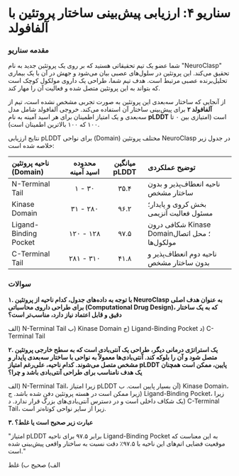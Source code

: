# سناریو ۴: ارزیابی پیش‌بینی ساختار پروتئین با آلفافولد

### مقدمه سناریو

شما عضو یک تیم تحقیقاتی هستید که بر روی یک پروتئین جدید به نام "NeuroClasp" تحقیق می‌کند. این پروتئین در سلول‌های عصبی بیان می‌شود و جهش در آن با یک بیماری تحلیل‌برنده عصبی مرتبط است. هدف تیم شما، طراحی یک داروی مولکول کوچک است که بتواند به این پروتئین متصل شده و فعالیت آن را مهار کند.

از آنجایی که ساختار سه‌بعدی این پروتئین به صورت تجربی مشخص نشده است، تیم از **آلفافولد ۲** برای پیش‌بینی ساختار آن استفاده می‌کند. خروجی آلفافولد شامل مدل سه‌بعدی و یک امتیاز اطمینان برای هر اسید آمینه به نام **pLDDT** است (امتیازی بین ۰ تا ۱۰۰ که ۱۰۰ بالاترین اطمینان است).

نتایج ارزیابی pLDDT برای نواحی (Domain) مختلف پروتئین NeuroClasp در جدول زیر خلاصه شده است:

| ناحیه پروتئین (Domain) | محدوده اسید آمینه | میانگین pLDDT | توضیح عملکردی                                 |
| :--------------------- | :---------------: | :-----------: | :-------------------------------------------- |
| N-Terminal Tail        |      ۱ - ۳۰       |     ۳۵.۴      | ناحیه انعطاف‌پذیر و بدون ساختار مشخص          |
| Kinase Domain          |     ۳۱ - ۲۸۰      |     ۹۶.۲      | بخش کروی و پایدار؛ مسئول فعالیت آنزیمی        |
| Ligand-Binding Pocket  |     ۱۲۰ - ۱۲۸     |     ۹۷.۵      | شکافی درون Kinase Domain؛ محل اتصال مولکول‌ها |
| C-Terminal Tail        |     ۲۸۱ - ۳۱۰     |     ۴۱.۸      | ناحیه دوم انعطاف‌پذیر و بدون ساختار مشخص      |

### سوالات

**۱. با توجه به داده‌های جدول، کدام ناحیه از پروتئین NeuroClasp به عنوان هدف اصلی برای **طراحی داروی محاسباتی (Computational Drug Design)**، که به یک ساختار دقیق و قابل اعتماد نیاز دارد، مناسب‌تر است؟**

الف) N-Terminal Tail
ب) Kinase Domain
ج) Ligand-Binding Pocket
د) C-Terminal Tail

**۲. یک استراتژی درمانی دیگر، طراحی یک **آنتی‌بادی** است که به سطح خارجی پروتئین متصل شود و آن را بلوکه کند. آنتی‌بادی‌ها معمولاً به نواحی با ساختار سه‌بعدی پایدار و مشخص متصل می‌شوند. کدام ناحیه، علی‌رغم امتیاز pLDDT پایین، ممکن است همچنان یک هدف **نامناسب** برای طراحی آنتی‌بادی باشد و چرا؟**

الف) N-Terminal Tail، زیرا امتیاز pLDDT آن بسیار پایین است.
ب) Kinase Domain، زیرا ممکن است در هسته پروتئین دفن شده باشد.
ج) Ligand-Binding Pocket، زیرا یک شکاف داخلی است و در دسترس آنتی‌بادی‌های بزرگ قرار ندارد.
د) C-Terminal Tail، زیرا از سایر نواحی کوتاه‌تر است.

**۳. عبارت زیر صحیح است یا غلط؟**

"امتیاز pLDDT برابر ۹۷.۵ برای ناحیه Ligand-Binding Pocket به این معناست که موقعیت فضایی اتم‌های این ناحیه با ۹۷.۵٪ دقت نسبت به ساختار واقعی پیش‌بینی شده است."

الف) صحیح
ب) غلط
